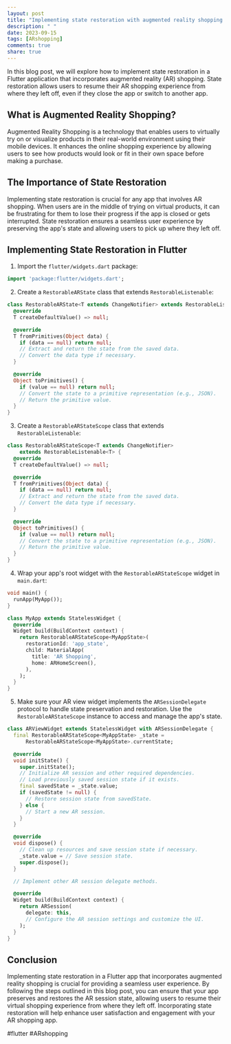 ```yaml
---
layout: post
title: "Implementing state restoration with augmented reality shopping in Flutter"
description: " "
date: 2023-09-15
tags: [ARshopping]
comments: true
share: true
---
```


In this blog post, we will explore how to implement state restoration in a Flutter application that incorporates augmented reality (AR) shopping. State restoration allows users to resume their AR shopping experience from where they left off, even if they close the app or switch to another app.

## What is Augmented Reality Shopping?

Augmented Reality Shopping is a technology that enables users to virtually try on or visualize products in their real-world environment using their mobile devices. It enhances the online shopping experience by allowing users to see how products would look or fit in their own space before making a purchase.

## The Importance of State Restoration

Implementing state restoration is crucial for any app that involves AR shopping. When users are in the middle of trying on virtual products, it can be frustrating for them to lose their progress if the app is closed or gets interrupted. State restoration ensures a seamless user experience by preserving the app's state and allowing users to pick up where they left off.

## Implementing State Restoration in Flutter

1. Import the `flutter/widgets.dart` package:

```dart
import 'package:flutter/widgets.dart';
```

2. Create a `RestorableARState` class that extends `RestorableListenable`:

```dart
class RestorableARState<T extends ChangeNotifier> extends RestorableListenable<T> {
  @override
  T createDefaultValue() => null;

  @override
  T fromPrimitives(Object data) {
    if (data == null) return null;
    // Extract and return the state from the saved data.
    // Convert the data type if necessary.
  }

  @override
  Object toPrimitives() {
    if (value == null) return null;
    // Convert the state to a primitive representation (e.g., JSON).
    // Return the primitive value.
  }
}
```

3. Create a `RestorableARStateScope` class that extends `RestorableListenable`:

```dart
class RestorableARStateScope<T extends ChangeNotifier>
    extends RestorableListenable<T> {
  @override
  T createDefaultValue() => null;

  @override
  T fromPrimitives(Object data) {
    if (data == null) return null;
    // Extract and return the state from the saved data.
    // Convert the data type if necessary.
  }

  @override
  Object toPrimitives() {
    if (value == null) return null;
    // Convert the state to a primitive representation (e.g., JSON).
    // Return the primitive value.
  }
}
```

4. Wrap your app's root widget with the `RestorableARStateScope` widget in `main.dart`:

```dart
void main() {
  runApp(MyApp());
}

class MyApp extends StatelessWidget {
  @override
  Widget build(BuildContext context) {
    return RestorableARStateScope<MyAppState>(
      restorationId: 'app_state',
      child: MaterialApp(
        title: 'AR Shopping',
        home: ARHomeScreen(),
      ),
    );
  }
}
```

5. Make sure your AR view widget implements the `ARSessionDelegate` protocol to handle state preservation and restoration. Use the `RestorableARStateScope` instance to access and manage the app's state.

```dart
class ARViewWidget extends StatelessWidget with ARSessionDelegate {
  final RestorableARStateScope<MyAppState> _state =
      RestorableARStateScope<MyAppState>.currentState;

  @override
  void initState() {
    super.initState();
    // Initialize AR session and other required dependencies.
    // Load previously saved session state if it exists.
    final savedState = _state.value;
    if (savedState != null) {
      // Restore session state from savedState.
    } else {
      // Start a new AR session.
    }
  }

  @override
  void dispose() {
    // Clean up resources and save session state if necessary.
    _state.value = // Save session state.
    super.dispose();
  }

  // Implement other AR session delegate methods.

  @override
  Widget build(BuildContext context) {
    return ARSession(
      delegate: this,
      // Configure the AR session settings and customize the UI.
    );
  }
}
```

## Conclusion

Implementing state restoration in a Flutter app that incorporates augmented reality shopping is crucial for providing a seamless user experience. By following the steps outlined in this blog post, you can ensure that your app preserves and restores the AR session state, allowing users to resume their virtual shopping experience from where they left off. Incorporating state restoration will help enhance user satisfaction and engagement with your AR shopping app.

#flutter #ARshopping